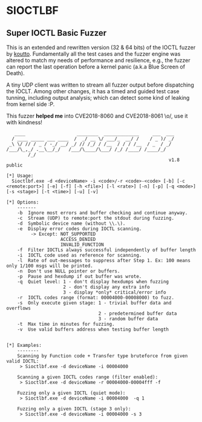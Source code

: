 # SIOCTLBF
## Super IOCTL Basic Fuzzer

This is an extended and rewritten version (32 & 64 bits) of the IOCTL fuzzer by [koutto](https://github.com/koutto/ioctlbf). 
Fundamentally all the test cases and the fuzzer engine was altered to match my needs of performance and resilience, e.g., the fuzzer can report the last operation before a kernel panic (a.k.a Blue Screen of Death). 

A tiny UDP client was written to stream all fuzzer output before dispatching the IOCLT. Among other changes, it has a timed and guided test case tunning, including output analysis; which can detect some kind of leaking from kernel side :P.

This fuzzer **helped me** into CVE2018-8060 and CVE2018-8061 \o/, use it with kindness!

```
   ____                   ________  _____________     ___  ___
  / ____ _____ ___ ____  /  _/ __ \/ ___/_  __/ /    / _ )/ _/
 _\ \/ // / _ / -_/ __/ _/ // /_/ / /__  / / / /__  / _  / _/
/___/\_,_/ .__\__/_/   /___/\____/\___/ /_/ /____/ /____/_/
        /_/
                                                            v1.8 public

[*] Usage:
  Sioctlbf.exe -d <deviceName> -i <code>/-r <code>-<code> [-b] [-c <remote:port>] [-e] [-f] [-h <file>] [-l <rate>] [-n] [-p] [-q <mode>] [-s <stage>] [-t <time>] [-u] [-v]

[*] Options:
    -------
    -b  Ignore most errors and buffer checking and continue anyway.
    -c  Stream (UDP) to remote:port the stdout during fuzzing.
    -d  Symbolic device name (without \\.\).
    -e  Display error codes during IOCTL scanning.
         -> Except: NOT_SUPPORTED
                    ACCESS_DENIED
                    INVALID_FUNCTION
    -f  Filter IOCTLs always successful independently of buffer length
    -i  IOCTL code used as reference for scanning.
    -l  Rate of out-messages to suppress after Step 1. Ex: 100 means only 1/100 msgs will be printed.
    -n  Don't use NULL pointer or buffers.
    -p  Pause and hexdump if out buffer was wrote.
    -q  Quiet level: 1 - don't display hexdumps when fuzzing
                     2 - don't display any extra info
                     3 - display *only* critical/error info
    -r  IOCTL codes range (format: 00004000-00008000) to fuzz.
    -s  Only execute given stage: 1 - trivial buffer data and overflows
                                  2 - predetermined buffer data
                                  3 - random buffer data
    -t  Max time in minutes for fuzzing.
    -v  Use valid buffers address when testing buffer length


[*] Examples:
    --------
    Scanning by Function code + Transfer type bruteforce from given valid IOCTL:
     > Sioctlbf.exe -d deviceName -i 00004000

    Scanning a given IOCTL codes range (filter enabled):
     > Sioctlbf.exe -d deviceName -r 00004000-00004fff -f

    Fuzzing only a given IOCTL (quiet mode):
     > Sioctlbf.exe -d deviceName -i 00004000  -q 1

    Fuzzing only a given IOCTL (stage 3 only):
     > Sioctlbf.exe -d deviceName -i 00004000 -s 3
